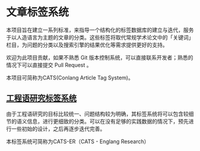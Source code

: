 # 文章标签系统

本项目旨在建立一系列标准，来指导一个结构化的标签数据库的建立与迭代，服务于以人造语言为主题的文章的分类。这些标签将取代常规学术论文中的「关键词」栏目，为问题的分类以及搜索引擎的结果优化等需求提供更好的支持。

欢迎为此项目贡献，如果不熟悉 Git 版本控制系统，可以直接联系开发者；熟悉的情况下可以直接提交 Pull Request 。

本项目可简称为CATS(Conlang Article Tag System)。

## [工程语研究标签系统](docs/CATSER.md)

由于工程语研究的目标比较统一、问题结构较为明确，其标签系统将可以包含较细节的语义信息，进行更细致的分类。可以在没有足够的实践数据的情况下，预先进行一些初始的设计，之后再逐步迭代完善。

本标签系统可简称为CATS-ER（CATS - Englang Research）
